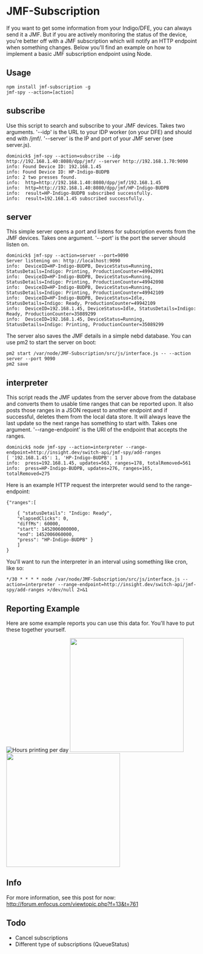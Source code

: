 # JMF-Subscription
If you want to get some information from your Indigo/DFE, you can always send it a JMF. But if you are actively monitoring the status of the device, you're better off with a JMF subscription which will notify an HTTP endpoint when something changes. Below you'll find an example on how to implement a basic JMF subscription endpoint using Node.

## Usage

```
npm install jmf-subscription -g
jmf-spy --action=[action]
```

## subscribe
Use this script to search and subscribe to your JMF devices. Takes two arguments. '--idp' is the URL to your IDP worker (on your DFE) and should end with /jmf/. '--server' is the IP and port of your JMF server (see server.js).

```
dominick$ jmf-spy --action=subscribe --idp http://192.168.1.40:8080/dpp/jmf/ --server http://192.168.1.70:9090
info: Found Device ID: 192.168.1.45
info: Found Device ID: HP-Indigo-BUDPB
info: 2 two presses found.
info:  http=http://192.168.1.40:8080/dpp/jmf/192.168.1.45
info:  http=http://192.168.1.40:8080/dpp/jmf/HP-Indigo-BUDPB
info:  result=HP-Indigo-BUDPB subscribed successfully.
info:  result=192.168.1.45 subscribed successfully.
```

## server
This simple server opens a port and listens for subscription events from the JMF devices. Takes one argument. '--port' is the port the server should listen on.

```
dominick$ jmf-spy --action=server --port=9090
Server listening on: http://localhost:9090
info:  DeviceID=HP-Indigo-BUDPB, DeviceStatus=Running, StatusDetails=Indigo: Printing, ProductionCounter=49942091
info:  DeviceID=HP-Indigo-BUDPB, DeviceStatus=Running, StatusDetails=Indigo: Printing, ProductionCounter=49942098
info:  DeviceID=HP-Indigo-BUDPB, DeviceStatus=Running, StatusDetails=Indigo: Printing, ProductionCounter=49942109
info:  DeviceID=HP-Indigo-BUDPB, DeviceStatus=Idle, StatusDetails=Indigo: Ready, ProductionCounter=49942109
info:  DeviceID=192.168.1.45, DeviceStatus=Idle, StatusDetails=Indigo: Ready, ProductionCounter=35089299
info:  DeviceID=192.168.1.45, DeviceStatus=Running, StatusDetails=Indigo: Printing, ProductionCounter=35089299

```
The server also saves the JMF details in a simple nebd database. You can use pm2 to start the server on boot:
```
pm2 start /var/node/JMF-Subscription/src/js/interface.js -- --action server --port 9090
pm2 save
```

## interpreter
This script reads the JMF updates from the server above from the database and converts them to usable time ranges that can be reported upon. It also posts those ranges in a JSON request to another endpoint and if successful, deletes them from the local data store. It will always leave the last update so the next range has something to start with. Takes one argument. '--range-endpoint' is the URI of the endpoint that accepts the ranges.

```
dominick$ node jmf-spy --action=interpreter --range-endpoint=http://insight.dev/switch-api/jmf-spy/add-ranges
[ '192.168.1.45': 1, 'HP-Indigo-BUDPB': 1 ]
info:  press=192.168.1.45, updates=563, ranges=178, totalRemoved=561
info:  press=HP-Indigo-BUDPB, updates=276, ranges=165, totalRemoved=275

```

Here is an example HTTP request the interpreter would send to the range-endpoint:

```
{"ranges":[ 
    
    { "statusDetails": "Indigo: Ready",
    "elapsedClicks": 0,
    "diffMs": 60000,
    "start": 1452006000000,
    "end": 1452006060000,
    "press": "HP-Indigo-BUDPB" }
    ]
}
```

You'll want to run the interpreter in an interval using something like cron, like so:

```
*/30 * * * * node /var/node/JMF-Subscription/src/js/interface.js --action=interpreter --range-endpoint=http://insight.dev/switch-api/jmf-spy/add-ranges >/dev/null 2>&1
```

## Reporting Example
Here are some example reports you can use this data for. You'll have to put these together yourself.

![Hours printing per day](https://i.imgur.com/38bRPFB.png)
<img src="https://i.imgur.com/Tj8OAvB.png" height="300">
<img src="https://i.imgur.com/2bZAJDD.png" height="300">

## Info
For more information, see this post for now: http://forum.enfocus.com/viewtopic.php?f=13&t=761

## Todo
- Cancel subscriptions
- Different type of subscriptions (QueueStatus)

